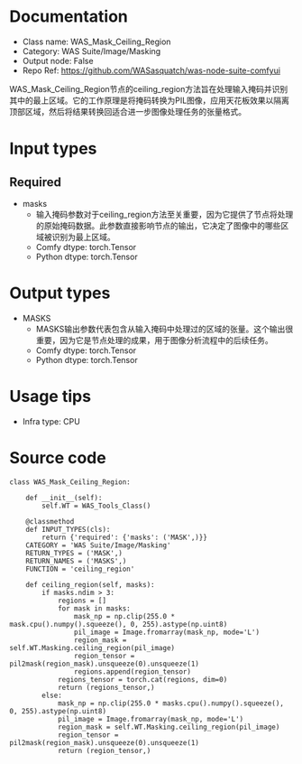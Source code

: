 # Documentation
- Class name: WAS_Mask_Ceiling_Region
- Category: WAS Suite/Image/Masking
- Output node: False
- Repo Ref: https://github.com/WASasquatch/was-node-suite-comfyui

WAS_Mask_Ceiling_Region节点的ceiling_region方法旨在处理输入掩码并识别其中的最上区域。它的工作原理是将掩码转换为PIL图像，应用天花板效果以隔离顶部区域，然后将结果转换回适合进一步图像处理任务的张量格式。

# Input types
## Required
- masks
    - 输入掩码参数对于ceiling_region方法至关重要，因为它提供了节点将处理的原始掩码数据。此参数直接影响节点的输出，它决定了图像中的哪些区域被识别为最上区域。
    - Comfy dtype: torch.Tensor
    - Python dtype: torch.Tensor

# Output types
- MASKS
    - MASKS输出参数代表包含从输入掩码中处理过的区域的张量。这个输出很重要，因为它是节点处理的成果，用于图像分析流程中的后续任务。
    - Comfy dtype: torch.Tensor
    - Python dtype: torch.Tensor

# Usage tips
- Infra type: CPU

# Source code
```
class WAS_Mask_Ceiling_Region:

    def __init__(self):
        self.WT = WAS_Tools_Class()

    @classmethod
    def INPUT_TYPES(cls):
        return {'required': {'masks': ('MASK',)}}
    CATEGORY = 'WAS Suite/Image/Masking'
    RETURN_TYPES = ('MASK',)
    RETURN_NAMES = ('MASKS',)
    FUNCTION = 'ceiling_region'

    def ceiling_region(self, masks):
        if masks.ndim > 3:
            regions = []
            for mask in masks:
                mask_np = np.clip(255.0 * mask.cpu().numpy().squeeze(), 0, 255).astype(np.uint8)
                pil_image = Image.fromarray(mask_np, mode='L')
                region_mask = self.WT.Masking.ceiling_region(pil_image)
                region_tensor = pil2mask(region_mask).unsqueeze(0).unsqueeze(1)
                regions.append(region_tensor)
            regions_tensor = torch.cat(regions, dim=0)
            return (regions_tensor,)
        else:
            mask_np = np.clip(255.0 * masks.cpu().numpy().squeeze(), 0, 255).astype(np.uint8)
            pil_image = Image.fromarray(mask_np, mode='L')
            region_mask = self.WT.Masking.ceiling_region(pil_image)
            region_tensor = pil2mask(region_mask).unsqueeze(0).unsqueeze(1)
            return (region_tensor,)
```